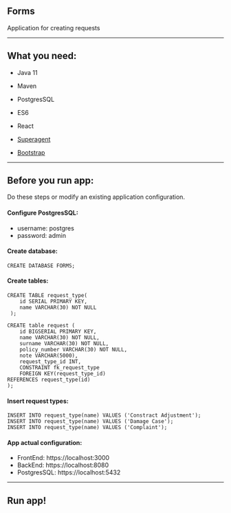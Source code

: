 ## Forms

Application for creating requests


---

## What you need:


- Java 11
- Maven
- PostgresSQL

- ES6
- React
- [Superagent](https://github.com/visionmedia/superagent)
- [Bootstrap](https://react-bootstrap.github.io/getting-started/introduction/)


---

## Before you run app:

Do these steps or modify an existing application configuration.

#### Configure PostgresSQL:

- username:  postgres
- password:  admin

#### Create database:
``CREATE DATABASE FORMS;``

#### Create tables:
```
CREATE TABLE request_type(
    id SERIAL PRIMARY KEY,
    name VARCHAR(30) NOT NULL
 );
```

```
CREATE table request (
	id BIGSERIAL PRIMARY KEY,
	name VARCHAR(30) NOT NULL,
	surname VARCHAR(30) NOT NULL,
	policy_number VARCHAR(30) NOT NULL,
	note VARCHAR(5000),
	request_type_id INT,
	CONSTRAINT fk_request_type
	FOREIGN KEY(request_type_id)
REFERENCES request_type(id)
);
```

#### Insert request types:
```
INSERT INTO request_type(name) VALUES ('Constract Adjustment');
INSERT INTO request_type(name) VALUES ('Damage Case');
INSERT INTO request_type(name) VALUES ('Complaint');
```

#### App actual configuration:

- FrontEnd: https://localhost:3000
- BackEnd: https://localhost:8080
- PostgresSQL: https://localhost:5432



---
## Run app!





